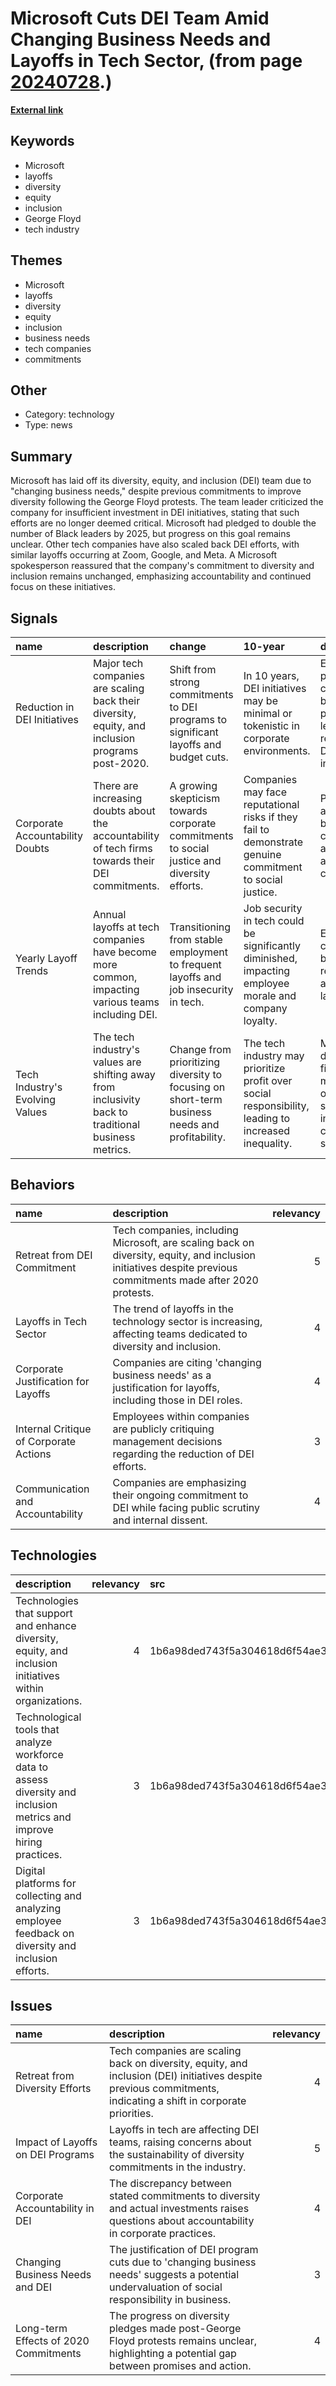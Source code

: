 # __Microsoft Cuts DEI Team Amid Changing Business Needs and Layoffs in Tech Sector__, (from page [20240728](https://kghosh.substack.com/p/20240728).)

__[External link](https://www.businessinsider.com/microsoft-layoffs-dei-leader-email-2024-7)__



## Keywords

* Microsoft
* layoffs
* diversity
* equity
* inclusion
* George Floyd
* tech industry

## Themes

* Microsoft
* layoffs
* diversity
* equity
* inclusion
* business needs
* tech companies
* commitments

## Other

* Category: technology
* Type: news

## Summary

Microsoft has laid off its diversity, equity, and inclusion (DEI) team due to "changing business needs," despite previous commitments to improve diversity following the George Floyd protests. The team leader criticized the company for insufficient investment in DEI initiatives, stating that such efforts are no longer deemed critical. Microsoft had pledged to double the number of Black leaders by 2025, but progress on this goal remains unclear. Other tech companies have also scaled back DEI efforts, with similar layoffs occurring at Zoom, Google, and Meta. A Microsoft spokesperson reassured that the company's commitment to diversity and inclusion remains unchanged, emphasizing accountability and continued focus on these initiatives.

## Signals

| name                            | description                                                                                         | change                                                                                         | 10-year                                                                                                 | driving-force                                                                                        |   relevancy |
|:--------------------------------|:----------------------------------------------------------------------------------------------------|:-----------------------------------------------------------------------------------------------|:--------------------------------------------------------------------------------------------------------|:-----------------------------------------------------------------------------------------------------|------------:|
| Reduction in DEI Initiatives    | Major tech companies are scaling back their diversity, equity, and inclusion programs post-2020.    | Shift from strong commitments to DEI programs to significant layoffs and budget cuts.          | In 10 years, DEI initiatives may be minimal or tokenistic in corporate environments.                    | Economic pressures and changing business priorities are leading to the reduction of DEI investments. |           4 |
| Corporate Accountability Doubts | There are increasing doubts about the accountability of tech firms towards their DEI commitments.   | A growing skepticism towards corporate commitments to social justice and diversity efforts.    | Companies may face reputational risks if they fail to demonstrate genuine commitment to social justice. | Public scrutiny and potential backlash from consumers and employees are driving this change.         |           5 |
| Yearly Layoff Trends            | Annual layoffs at tech companies have become more common, impacting various teams including DEI.    | Transitioning from stable employment to frequent layoffs and job insecurity in tech.           | Job security in tech could be significantly diminished, impacting employee morale and company loyalty.  | Economic conditions and business restructuring are influencing layoff trends.                        |           4 |
| Tech Industry's Evolving Values | The tech industry's values are shifting away from inclusivity back to traditional business metrics. | Change from prioritizing diversity to focusing on short-term business needs and profitability. | The tech industry may prioritize profit over social responsibility, leading to increased inequality.    | Market demands and financial metrics are overshadowing social initiatives in corporate strategies.   |           5 |

## Behaviors

| name                                   | description                                                                                                                                                  |   relevancy |
|:---------------------------------------|:-------------------------------------------------------------------------------------------------------------------------------------------------------------|------------:|
| Retreat from DEI Commitment            | Tech companies, including Microsoft, are scaling back on diversity, equity, and inclusion initiatives despite previous commitments made after 2020 protests. |           5 |
| Layoffs in Tech Sector                 | The trend of layoffs in the technology sector is increasing, affecting teams dedicated to diversity and inclusion.                                           |           4 |
| Corporate Justification for Layoffs    | Companies are citing 'changing business needs' as a justification for layoffs, including those in DEI roles.                                                 |           4 |
| Internal Critique of Corporate Actions | Employees within companies are publicly critiquing management decisions regarding the reduction of DEI efforts.                                              |           3 |
| Communication and Accountability       | Companies are emphasizing their ongoing commitment to DEI while facing public scrutiny and internal dissent.                                                 |           4 |

## Technologies

| description                                                                                                             |   relevancy | src                              |
|:------------------------------------------------------------------------------------------------------------------------|------------:|:---------------------------------|
| Technologies that support and enhance diversity, equity, and inclusion initiatives within organizations.                |           4 | 1b6a98ded743f5a304618d6f54ae3f91 |
| Technological tools that analyze workforce data to assess diversity and inclusion metrics and improve hiring practices. |           3 | 1b6a98ded743f5a304618d6f54ae3f91 |
| Digital platforms for collecting and analyzing employee feedback on diversity and inclusion efforts.                    |           3 | 1b6a98ded743f5a304618d6f54ae3f91 |

## Issues

| name                                  | description                                                                                                                                                     |   relevancy |
|:--------------------------------------|:----------------------------------------------------------------------------------------------------------------------------------------------------------------|------------:|
| Retreat from Diversity Efforts        | Tech companies are scaling back on diversity, equity, and inclusion (DEI) initiatives despite previous commitments, indicating a shift in corporate priorities. |           4 |
| Impact of Layoffs on DEI Programs     | Layoffs in tech are affecting DEI teams, raising concerns about the sustainability of diversity commitments in the industry.                                    |           5 |
| Corporate Accountability in DEI       | The discrepancy between stated commitments to diversity and actual investments raises questions about accountability in corporate practices.                    |           4 |
| Changing Business Needs and DEI       | The justification of DEI program cuts due to 'changing business needs' suggests a potential undervaluation of social responsibility in business.                |           3 |
| Long-term Effects of 2020 Commitments | The progress on diversity pledges made post-George Floyd protests remains unclear, highlighting a potential gap between promises and action.                    |           4 |